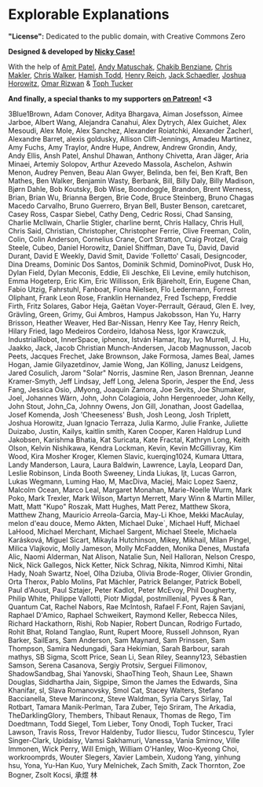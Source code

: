 # Explorable Explanations

**"License":** Dedicated to the public domain, with Creative Commons Zero

**Designed & developed by [Nicky Case!](https://www.patreon.com/ncase)**

With the help of [Amit Patel](http://www.redblobgames.com/),
[Andy Matuschak](https://andymatuschak.org/), 
[Chakib Benziane](https://github.com/sp4ke), 
[Chris Makler](https://economics.stanford.edu/people/chris-makler), 
[Chris Walker](http://polytrope.com/), 
[Hamish Todd](https://hamishtodd1.github.io/), 
[Henry Reich](https://www.youtube.com/user/minutephysics), 
[Jack Schaedler](https://jackschaedler.github.io/), 
[Joshua Horowitz](http://joshuahhh.com/), 
[Omar Rizwan](https://rsnous.com/) &
[Toph Tucker](http://www.tophtucker.com/)

**And finally, a special thanks to my supporters [on Patreon!](https://www.patreon.com/ncase) <3**

3Blue1Brown, Adam Conover, Aditya Bhargava, Aiman Josefsson, Aimee Jarboe, Albert Wang, Alejandra Canahui, Alex Dytrych, Alex Guichet, Alex Mesoudi, Alex Mole, Alex Sanchez, Alexander Roiatchki, Alexander Zacherl, Alexandre Barret, alexis goldusky, Allison Clift-Jennings, Amadeu Martinez, Amy Fuchs, Amy Traylor, Andre Hupe, Andrew, Andrew Grondin, Andy, Andy Ellis, Ansh Patel, Anshul Dhawan, Anthony Chivetta, Aran Jäger, Aria Minaei, Artemiy Solopov, Arthur Azevedo Massola, Aschelon, Ashwin Menon, Audrey Penven, Beau Alan Gwyer, Belinda, ben fei, Ben Kraft, Ben Mathes, Ben Walker, Benjamin Wasty, Berbank, Bill, Billy Daly, Billy Madison, Bjørn Dahle, Bob Koutsky, Bob Wise, Boondoggle, Brandon, Brent Werness, Brian, Brian Wu, Brianna Bergen, Brie Code, Bruce Steinberg, Bruno Chagas Macedo Carvalho, Bruno Guerrero, Bryan Bell, Buster Benson, caretcaret, Casey Ross, Caspar Siebel, Cathy Deng, Cedric Rossi, Chad Sansing, Charlie McIlwain, Charlie Stigler, charline bernt, Chris Hallacy, Chris Hull, Chris Said, Christian, Christopher, Christopher Ferrie, Clive Freeman, Colin, Colin, Colin Anderson, Cornelius Crane, Cort Stratton, Craig Protzel, Craig Steele, Cubeo, Daniel Horowitz, Daniel Shiffman, Dave Tu, David, David Durant, David E Weekly, David Smit, Davide 'Folletto' Casali, Designcoder, Dina Dreams, Dominic Dos Santos, Dominik Schmid, DominoPivot, Dusk Ho, Dylan Field, Dylan Meconis, Eddie, Eli Jeschke, Eli Levine, emily hutchison, Emma Hogeterp, Eric Kim, Eric Willisson, Erik Bjäreholt, Erin, Eugene Chan, Fabio Utzig, Fahrstuhl, Fanboat, Fiona Nielsen, Flo Ledermann, Forrest Oliphant, Frank Leon Rose, Franklin Hernandez, Fred Tschepp, Freddie Firth, Fritz Solares, Gabor Heja, Gaëtan Voyer-Perrault, Géraud, Glen E. Ivey, Grävling, Green, Grimy, Gui Ambros, Hampus Jakobsson, Han Yu, Harry Brisson, Heather Weaver, Hed Bar-Nissan, Henry Kee Tay, Henry Reich, Hilary Fried, Iago Medeiros Cordeiro, Idahosa Ness, Igor Krawczuk, IndustrialRobot, InnerSpace, iphenox, István Hamar, Itay, Ivo Murrell, J. Hu, Jaakko, Jack, Jacob Christian Munch-Andersen, Jacob Magnusson, Jacob Peets, Jacques Frechet, Jake Brownson, Jake Formosa, James Beal, James Hogan, Jamie Gilyazetdinov, Jamie Wong, Jan Kölling, Janusz Leidgens, Jared Cosulich, Jarom "Solar" Norris, Jasmine Ren, Jason Brennan, Jeanne Kramer-Smyth, Jeff Lindsay, Jeff Long, Jelena Sporin, Jesper the End, Jess Fang, Jessica Osio, JMyong, Joaquin Zamora, Joe Sevits, Joe Shumaker, Joel, Johannes Wärn, John, John Colagioia, John Hergenroeder, John Kelly, John Stout, John_Ca, Johnny Owens, Jon Gill, Jonathan, Joost Gadellaa, Josef Komenda, Josh 'Cheeseness' Bush, Josh Leong, Josh Triplett, Joshua Horowitz, Juan Ignacio Terraza, Julia Karmo, Julie Franke, Juliette Duizabo, Justin, Kailys, kaitlin smith, Karen Cooper, Karen Haldrup Lund Jakobsen, Karishma Bhatia, Kat Suricata, Kate Fractal, Kathryn Long, Keith Olson, Kelvin Nishikawa, Kendra Lockman, Kevin, Kevin McGillivray, Kim Wood, Kira Mosher Kroger, Klemen Slavic, kuerqing1024, Kumara Uttara, Landy Manderson, Laura, Laura Baldwin, Lawrence, Layla, Leopard Dan, Leslie Robinson, Linda Booth Sweeney, Linda Liukas, ljt, Lucas Garron, Lukas Wegmann, Luming Hao, M, MacDiva, Maciej, Maic Lopez Saenz, Malcolm Ocean, Marco Leal, Margaret Monahan, Marie-Noelle Wurm, Mark Poko, Mark Trexler, Mark Wilson, Martyn Merrett, Mary Winn & Martin Miller, Matt, Matt "Kupo" Roszak, Matt Hughes, Matt Perez, Matthew Skora, Matthew Zhang, Mauricio Arreola-Garcia, May-Li Khoe, Mekki MacAulay, melon d'eau douce, Memo Akten, Michael Duke`, Michael Huff, Michael LaHood, Michael Merchant, Michael Sargent, Michael Steele, Michaela Karásková, Miguel Sicart, Mikayla Hutchinson, Mikey, Mikhail, Milan Pingel, Milica Vlajkovic, Molly Jameson, Molly McFadden, Monika Denes, Mustafa Alic, Naomi Alderman, Nat Alison, Natalie Sun, Neil Halloran, Nelson Crespo, Nick, Nick Gallegos, Nick Ketter, Nick Schrag, Nikita, Nimrod Kimhi, Nitai Hady, Noah Swartz, Noel, Olha Dziuba, Olivia Brode-Roger, Olivier Grondin, Orta Therox, Pablo Molins, Pat Mächler, Patrick Belanger, Patrick Bobell, Paul d&apos;Aoust, Paul Sztajer, Peter Kadlot, Peter McEvoy, Phil Dougherty, Philip White, Philippe Vallotti, Piotr Migdal, postmillenial, Pyves & Ran, Quantum Cat, Rachel Nabors, Rae McIntosh, Rafael F.Font, Rajen Savjani, Raphael D'Amico, Raphael Schweikert, Raymond Keller, Rebecca Niles, Richard Hackathorn, Rishi, Rob Napier, Robert Duncan, Rodrigo Furtado, Rohit Bhat, Roland Tanglao, Runt, Rupert Moore, Russell Johnson, Ryan Barker, SailEars, Sam Anderson, Sam Maynard, Sam Prinssen, Sam Thompson, Samira Nedungadi, Sara Hekimian, Sarah Barbour, sarah mathys, SB Sigma, Scott Price, Sean Li, Sean Riley, Seanny123, Sébastien Samson, Serena Casanova, Sergiy Protsiv, Serguei Filimonov, ShadowSandbag, Shai Yanovski, ShaoThing Teoh, Shaun Lee, Shawn Douglas, Siddhartha Jain, Sigpipe, Simon the James the Edwards, Sina Khanifar, sl, Slava Romanovsky, Smol Cat, Stacey Walters, Stefano Baccianella, Steve Marinconz, Steve Waldman, Syria Carys Sirlay, Tal Rotbart, Tamara Manik-Perlman, Tara Zuber, Tejo Sriram, The Arkadia, TheDarklingGlory, Thembers, Thibaut Renaux, Thomas de Rego, Tim Doedtmann, Todd Siegel, Tom Lieber, Tony Onodi, Toph Tucker, Traci Lawson, Travis Ross, Trevor Haldenby, Tudor Iliescu, Tudor Stincescu, Tyler Singer-Clark, Upidaisy, Vamsi Sakhamuri, Vanessa, Vania Smirnov, Ville Immonen, Wick Perry, Will Emigh, William O'Hanley, Woo-Kyeong Choi, workroomprds, Wouter Slegers, Xavier Lambein, Xudong Yang, yinhung hsu, Yona, Yu-Han Kuo, Yury Melnichek, Zach Smith, Zack Thornton, Zoe Bogner, Zsolt Kocsi, 承煜 林
